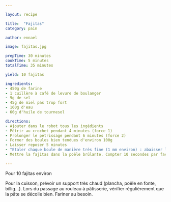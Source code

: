 ```yaml
---

layout: recipe

title:  "Fajitas"
category: pain

author: ennael

image: fajitas.jpg

prepTime: 30 minutes
cookTime: 5 minutes
totalTime: 35 minutes

yield: 10 fajitas

ingredients:
- 450g de farine
- 1 cuillère à café de levure de boulanger
- 9g de sel
- 45g de miel pas trop fort
- 160g d'eau
- 60g d'huile de tournesol

directions:
- Ajouter dans le robot tous les ingédients
- Pétrir au crochet pendant 4 minutes (force 1)
- Prolonger le pétrissage pendant 6 minutes (force 2)
- Former des boules bien tendues d'environ 100g
- Laisser reposer 5 minutes
- "Etaler chaque boule de manière très fine (1 mm environ) : abaisser la boule étaler au rouleau à pâtisserie, tourner d'1/8, étaler à nouveau au rouleau... jusqu'à faire le tour complet."
- Mettre la fajitas dans la poêle brûlante. Compter 10 secondes par face.

---
```


Pour 10 fajitas environ

Pour la cuisson, prévoir un support très chaud (plancha, poêle en fonte, billig...). 
Lors du passage au rouleau à pâtisserie, vérifier régulièrement que la pâte se décolle bien. Fariner au besoin.
